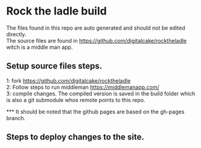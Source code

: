# Rock the ladle build
The files found in this repo are auto generated and should not be edited directly.   
The source files are found in https://github.com/digitalcake/rocktheladle witch is a middle man app. 

## Setup source files steps.    
1: fork https://github.com/digitalcake/rocktheladle   
2: Follow steps to run middleman https://middlemanapp.com/    
3: compile changes. The compiled version is saved in the build folder which is also a git submodule whos remote points to this repo. 

*** It should be noted that the github pages are based on the gh-pages branch. 

## Steps to deploy changes to the site. 

